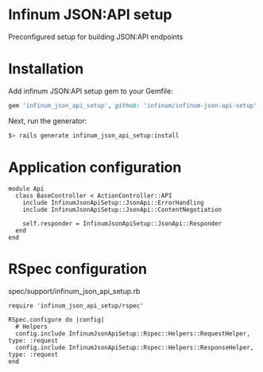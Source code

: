 # Infinum JSON:API setup

Preconfigured setup for building JSON:API endpoints

# Installation

Add infinum JSON:API setup gem to your Gemfile:
```ruby
gem 'infinum_json_api_setup', github: 'infinum/infinum-json-api-setup'
```

Next, run the generator:
```bash
$> rails generate infinum_json_api_setup:install
```

# Application configuration
```
module Api
  class BaseController < ActionController::API
    include InfinumJsonApiSetup::JsonApi::ErrorHandling
    include InfinumJsonApiSetup::JsonApi::ContentNegotiation

    self.responder = InfinumJsonApiSetup::JsonApi::Responder
  end
end
```

# RSpec configuration

spec/support/infinum_json_api_setup.rb

```
require 'infinum_json_api_setup/rspec'

RSpec.configure do |config|
  # Helpers
  config.include InfinumJsonApiSetup::Rspec::Helpers::RequestHelper, type: :request
  config.include InfinumJsonApiSetup::Rspec::Helpers::ResponseHelper, type: :request
end

```
